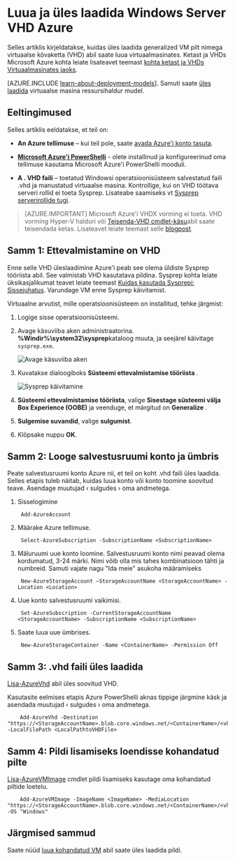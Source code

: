 <properties
    pageTitle="Luua ja üles laadida pildi VM PowerShelli kaudu | Microsoft Azure'i"
    description="Siit saate teada, luua ja üles laadida generalized Windows Server pilt (VHD) klassikaline juurutamise mudeli ja Azure PowerShelli abil."
    services="virtual-machines-windows"
    documentationCenter=""
    authors="cynthn"
    manager="timlt"
    editor="tysonn"
    tags="azure-service-management"/>

<tags
    ms.service="virtual-machines-windows"
    ms.workload="infrastructure-services"
    ms.tgt_pltfrm="vm-windows"
    ms.devlang="na"
    ms.topic="article"
    ms.date="07/21/2016"
    ms.author="cynthn"/>

# <a name="create-and-upload-a-windows-server-vhd-to-azure"></a>Luua ja üles laadida Windows Server VHD Azure

Selles artiklis kirjeldatakse, kuidas üles laadida generalized VM pilt nimega virtuaalse kõvaketta (VHD) abil saate luua virtuaalmasinates. Ketast ja VHDs Microsoft Azure kohta leiate lisateavet teemast [kohta ketast ja VHDs Virtuaalmasinates jaoks](virtual-machines-linux-about-disks-vhds.md).


[AZURE.INCLUDE [learn-about-deployment-models](../../includes/learn-about-deployment-models-classic-include.md)]. Samuti saate [üles laadida](virtual-machines-windows-upload-image.md) virtuaalse masina ressursihaldur mudel. 

## <a name="prerequisites"></a>Eeltingimused

Selles artiklis eeldatakse, et teil on:

- **An Azure tellimuse** – kui teil pole, saate [avada Azure'i konto tasuta](/pricing/free-trial/?WT.mc_id=A261C142F).

- **[Microsoft Azure'i PowerShelli](../powershell-install-configure.md)** - olete installinud ja konfigureerinud oma tellimuse kasutama Microsoft Azure'i PowerShelli mooduli. 

- **A . VHD faili** – toetatud Windowsi operatsioonisüsteem salvestatud faili .vhd ja manustatud virtuaalse masina. Kontrollige, kui on VHD töötava serveri rollid ei toeta Sysprep. Lisateabe saamiseks vt [Sysprep serverirollide tugi](https://msdn.microsoft.com/windows/hardware/commercialize/manufacture/desktop/sysprep-support-for-server-roles).

> [AZURE.IMPORTANT] Microsoft Azure'i VHDX vorming ei toeta. VHD vorming Hyper-V halduri või [Teisenda-VHD cmdlet-käsu](http://technet.microsoft.com/library/hh848454.aspx)abil saate teisendada ketas. Lisateavet leiate teemast selle [blogpost](http://blogs.msdn.com/b/virtual_pc_guy/archive/2012/10/03/using-powershell-to-convert-a-vhd-to-a-vhdx.aspx).

## <a name="step-1-prep-the-vhd"></a>Samm 1: Ettevalmistamine on VHD 

Enne selle VHD üleslaadimine Azure'i peab see olema üldiste Sysprep tööriista abil. See valmistab VHD kasutatava pildina. Sysprep kohta leiate üksikasjalikumat teavet leiate teemast [Kuidas kasutada Sysprepi: Sissejuhatus](http://technet.microsoft.com/library/bb457073.aspx). Varundage VM enne Sysprep käivitamist.

Virtuaalne arvutist, mille operatsioonisüsteem on installitud, tehke järgmist:

1. Logige sisse operatsioonisüsteemi.

2. Avage käsuviiba aken administraatorina. **%Windir%\system32\sysprep**kataloog muuta, ja seejärel käivitage `sysprep.exe`.

    ![Avage käsuviiba aken](./media/virtual-machines-windows-classic-createupload-vhd/sysprep_commandprompt.png)

3.  Kuvatakse dialoogiboks **Süsteemi ettevalmistamise tööriista** .

    ![Sysprep käivitamine](./media/virtual-machines-windows-classic-createupload-vhd/sysprepgeneral.png)

4.  **Süsteemi ettevalmistamise tööriista**, valige **Sisestage süsteemi välja Box Experience (OOBE)** ja veenduge, et märgitud on **Generalize** .

5.  **Sulgemise suvandid**, valige **sulgumist**.

6.  Klõpsake nuppu **OK**.

## <a name="step-2-create-a-storage-account-and-a-container"></a>Samm 2: Looge salvestusruumi konto ja ümbris

Peate salvestusruumi konto Azure nii, et teil on koht .vhd faili üles laadida. Selles etapis tuleb näitab, kuidas luua konto või konto toomine soovitud teave. Asendage muutujad &lsaquo; sulgudes &rsaquo; oma andmetega.

1. Sisselogimine

        Add-AzureAccount

1. Määrake Azure tellimuse.

        Select-AzureSubscription -SubscriptionName <SubscriptionName> 

2. Mäluruumi uue konto loomine. Salvestusruumi konto nimi peavad olema kordumatud, 3-24 märki. Nimi võib olla mis tahes kombinatsioon tähti ja numbreid. Samuti vajate nagu "Ida meie" asukoha määramiseks
        
        New-AzureStorageAccount –StorageAccountName <StorageAccountName> -Location <Location>

3. Uue konto salvestusruumi vaikimisi.
        
        Set-AzureSubscription -CurrentStorageAccountName <StorageAccountName> -SubscriptionName <SubscriptionName>

4. Saate luua uue ümbrises.

        New-AzureStorageContainer -Name <ContainerName> -Permission Off

 

## <a name="step-3-upload-the-vhd-file"></a>Samm 3: .vhd faili üles laadida

[Lisa-AzureVhd](http://msdn.microsoft.com/library/dn495173.aspx) abil üles soovitud VHD.

Kasutasite eelmises etapis Azure PowerShelli aknas tippige järgmine käsk ja asendada muutujad &lsaquo; sulgudes &rsaquo; oma andmetega.

        Add-AzureVhd -Destination "https://<StorageAccountName>.blob.core.windows.net/<ContainerName>/<vhdName>.vhd" -LocalFilePath <LocalPathtoVHDFile>


## <a name="step-4-add-the-image-to-your-list-of-custom-images"></a>Samm 4: Pildi lisamiseks loendisse kohandatud pilte

[Lisa-AzureVMImage](https://msdn.microsoft.com/library/mt589167.aspx) cmdlet pildi lisamiseks kasutage oma kohandatud piltide loetelu.

        Add-AzureVMImage -ImageName <ImageName> -MediaLocation "https://<StorageAccountName>.blob.core.windows.net/<ContainerName>/<vhdName>.vhd" -OS "Windows"


## <a name="next-steps"></a>Järgmised sammud

Saate nüüd [luua kohandatud VM](virtual-machines-windows-classic-createportal.md) abil saate üles laadida pildi.

